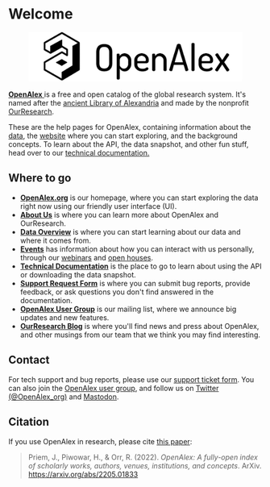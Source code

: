 # Welcome

<figure><img src=".gitbook/assets/openalex_logo_text_transparent_20240117.png" alt="" width="563"><figcaption></figcaption></figure>

[**OpenAlex** ](https://openalex.org)is a free and open catalog of the global research system. It's named after the [ancient Library of Alexandria](https://en.wikipedia.org/wiki/Library\_of\_Alexandria) and made by the nonprofit [OurResearch](https://ourresearch.org/).

These are the help pages for OpenAlex, containing information about the [data](the-data/entities-overview.md), the [website](https://openalex.org) where you can start exploring, and the background concepts. To learn about the API, the data snapshot, and other fun stuff, head over to our [technical documentation.](https://docs.openalex.org)

## Where to go

* [**OpenAlex.org**](https://openalex.org) is our homepage, where you can start exploring the data right now using our friendly user interface (UI).
* [**About Us**](./about-us.md) is where you can learn more about OpenAlex and OurResearch.
* [**Data Overview**](./the-data/entities-overview.md) is where you can start learning about our data and where it comes from.
* [**Events**](./events/README.md) has information about how you can interact with us personally, through our [webinars](./events/webinars.md) and [open houses](./events/open-houses.md).
* [**Technical Documentation**](https://docs.openalex.org) is the place to go to learn about using the API or downloading the data snapshot.
* [**Support Request Form**](https://openalex.org/feedback) is where you can submit bug reports, provide feedback, or ask questions you don't find answered in the documentation.
* [**OpenAlex User Group**](https://groups.google.com/g/openalex-users) is our mailing list, where we announce big updates and new features.
* [**OurResearch Blog**](https://blog.ourresearch.org) is where you'll find news and press about OpenAlex, and other musings from our team that we think you may find interesting.

## Contact

For tech support and bug reports, please use our [support ticket form](https://openalex.org/feedback). You can also join the [OpenAlex user group](https://groups.google.com/g/openalex-users), and follow us on [Twitter (@OpenAlex\_org)](https://twitter.com/openalex\_org) and [Mastodon](https://mastodon.social/@OpenAlex).

## Citation

If you use OpenAlex in research, please cite [this paper](https://arxiv.org/abs/2205.01833):

> Priem, J., Piwowar, H., & Orr, R. (2022). _OpenAlex: A fully-open index of scholarly works, authors, venues, institutions, and concepts_. ArXiv. https://arxiv.org/abs/2205.01833

